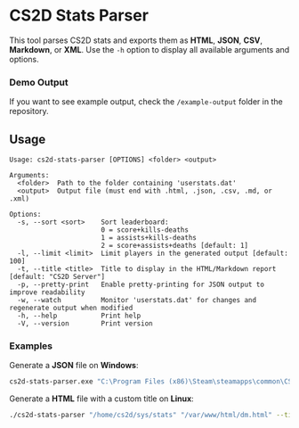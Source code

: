 # CS2D Stats Parser
This tool parses CS2D stats and exports them as **HTML**, **JSON**, **CSV**, **Markdown**, or **XML**.
Use the `-h` option to display all available arguments and options.

### Demo Output
If you want to see example output, check the `/example-output` folder in the repository.

## Usage
```
Usage: cs2d-stats-parser [OPTIONS] <folder> <output>

Arguments:
  <folder>  Path to the folder containing 'userstats.dat'
  <output>  Output file (must end with .html, .json, .csv, .md, or .xml)

Options:
  -s, --sort <sort>    Sort leaderboard:
                       0 = score+kills-deaths
                       1 = assists+kills-deaths
                       2 = score+assists+deaths [default: 1]
  -l, --limit <limit>  Limit players in the generated output [default: 100]
  -t, --title <title>  Title to display in the HTML/Markdown report [default: "CS2D Server"]
  -p, --pretty-print   Enable pretty-printing for JSON output to improve readability
  -w, --watch          Monitor 'userstats.dat' for changes and regenerate output when modified
  -h, --help           Print help
  -V, --version        Print version
```

### Examples
Generate a **JSON** file on **Windows**:
```bash
cs2d-stats-parser.exe "C:\Program Files (x86)\Steam\steamapps\common\CS2D\sys\stats" "report.json"
```
Generate a **HTML** file with a custom title on **Linux**:
```bash
./cs2d-stats-parser "/home/cs2d/sys/stats" "/var/www/html/dm.html" --title "Deathmatch Server"
```
